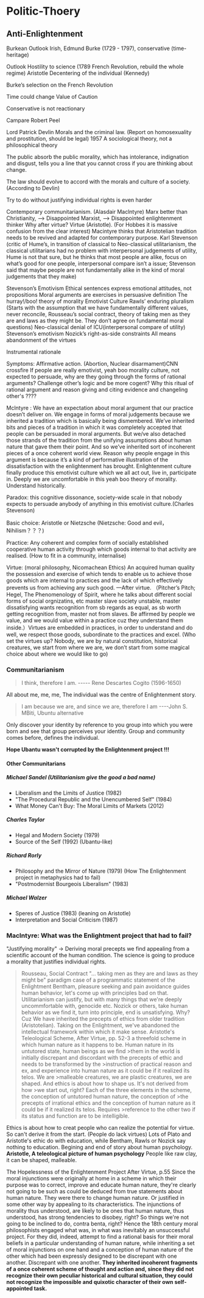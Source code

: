 # Politic-Thoery

## Anti-Enlightenment

Burkean Outlook
Irish, Edmund  Burke (1729 - 1797), conservative (time-heritage)

Outlook
Hostility to science (1789 French Revolution, rebuild the whole regime) Aristotle
Decentering of the individual (Kennedy)

Burke’s selection on the French Revolution

Time could change
Value of Caution

Conservative is not reactionary

Campare Robert Peel

Lord Patrick Devlin
Morals and the criminal law.   (Report on homosexuality and prostitution, should be legal) 1957
A sociological theory, not a philosophical theory

The public absorb the public morality, which has intolerance, indignation and disgust, tells you a line that you cannot cross if you are thinking about change.

The law should evolve to accord with the morals and culture of a society. (According to Devlin)

Try to do without justifying individual rights is even harder

Contemporary communitarianism. (Alasdair Maclntyre)
Marx better than Christianity, —> Disappointed Marxist, —> Disappointed enlightenment thinker 
Why after virtue?
Virtue (Aristotle).  (For Hobbes it is massive confusion from the clear interest)
Macintyre thinks that Aristotelian tradition needs to be revived and adapted for contemporary purpose.
Karl Stevenson (critic of Hume’s, in transition of classical to Neo-classical utilitarianism, the classical utilitarians had no problem with interpersonal judgements of utility, Hume is not that sure, but he thinks that most people are alike, focus on what’s good for one people, interpersonal compare isn’t a issue; Stevenson said that maybe people are not fundamentally alike in the kind of moral judgements that they make) 

Stevenson’s Emotivism 
Ethical sentences express emotional attitudes, not propositions
Moral arguments are exercises in persuasive definition
The hurray!/boo! theory of morality 
Emotivist Culture
Rawls’ enduring pluralism (Starts with the assumption that we have fundamentally different values, never reconcile, Rousseau’s social contract, theory of taking men as they are and laws as they might be. They don’t agree on fundamental moral questions) 
Neo-classical denial of ICU(interpersonal compare of utility)
Stevenson’s emotivism
Nozick’s right-as-side constraints
All means abandonment of the virtues

Instrumental rationale

Symptoms: Affirmative action.  (Abortion, Nuclear disarmament)CNN crossfire
If people are really emotivist, yeah boo morality culture, not expected to persuade, why are they going through the forms of rational arguments? Challenge  other’s logic and be more cogent? Why this ritual of rational argument and reason giving and citing evidence and changeling other's ????

Mclntyre : We have an expectation about moral argument that our practice doesn’t deliver on. We engage in forms of moral judgements because we inherited a tradition which is basically being dismembered. We’ve inherited bits and pieces of a tradition in which it was completely accepted that people can be persuaded in moral arguments. But we/ve also detached those strands of the tradition from the unifying assumptions about human nature that gave them their point. And so we’ve inherited sort of incoherent pieces of a once coherent world view. Reason why people engage in this argument is because it’s a kind of performative illustration of the dissatisfaction with the enlightenment has brought. Enlightenment culture finally produce this emotivist culture which we all act out, live in, participate in.  Deeply we are uncomfortable  in this yeah boo theory of morality. Understand historically.

Paradox: this cognitive dissonance, society-wide scale in that nobody expects to persuade anybody of anything in this emotivist culture.(Charles Stevenson)

Basic choice: Aristotle or Nietzsche
(Nietzsche: Good and evil， Nihilism？？？)

Practice: Any coherent and complex form of socially established cooperative human activity through which goods internal to that activity are realised. (How to fit in a community, internalise)

Virtue: (moral philosophy, Nicomachean Ethics) An acquired human quality the possession and exercise of which tends to enable us to achieve those goods which are internal to practices and the lack of which effectively prevents us from achieving any such good. —After virtue. （Pitcher’s Pitch; Hegel, The Phenomenology of Spirit, where he talks about different social forms of social orgnizatins, etc master slave society unstable, master dissatisfying wants recognition from sb regards as equal, as sb worth getting recognition from, master not from slaves. Be affirmed by people we value, and we would value within a practice cuz they understand them inside.）Virtues are embedded in practices, in order to understand and do well, we respect those goods, subordinate to the practices and excel. (Who set the virtues up? Nobody, we are by natural constitution, historical creatures, we start from where we are, we don’t start from some magical choice about where we would like to go)

### Communitarianism

> I think, therefore I am.                     -----  Rene Descartes Cogito (1596-1650)

All about me, me, me, The individual was the centre of Enlightenment story.

> I am because we are, and since we are, therefore I am      ----John S. MBiti, Ubuntu alternative  

Only discover your identity by reference to you group into which you were born and see that group perceives your identity. Group and community comes before, defines the individual.

**Hope Ubantu wasn't corrupted by the Enlightenment project !!!**

#### Other Communitarians
##### Michael Sandel (Utilitarianism give the good a bad name)
- Liberalism and the Limits of Justice (1982)
- "The Procedural Republic and the Unencumbered Self" (1984)
- What Money Can't Buy: The Moral Limits of Markets (2012)

##### Charles Taylor
- Hegal and Modern Society (1979)
- Source of the Self (1992)  (Ubantu-like)

##### Richard Rorly
- Philosophy and the Mirror of Nature (1979)  (How The Enlightenment project in metaphysics had to fail)
- "Postmodernist Bourgeois Liberalism" (1983)

##### Michael Walzer   
- Speres of Justice (1983)   (leaning on Aristotle)
- Interpretation and Social Criticism (1987)

### Maclntyre: What was the Enlightment project that had to fail?
"Justifying morality"  -> Deriving moral precepts we find appealing from a scientific account of the human condition. The science is going to produce a morality that justifies individual rights.
> Rousseau, Social Contract
> "... taking men as they are and laws as they might be"
paradigm case of a programmatic statement of the Enlightment
>Bentham, pleasure seeking and pain avoidance guides human behavior, let's come up with principles bad on that.
Utilitarianism can justify, but with many things that we're deeply uncommfortable with, genocide etc. Nozick or others, take human behavior as we find it, turn into principle, end is unsatisfying. Why? Cuz We have inherited the precepts of ethics from older tradition (Aristotelian). Taking on the Enlightment, we've abandoned the intellectual framework within which it make sense.
> Aristotle's Teleological Scheme, After Virtue, pp. 52-3
> a threefold scheme in which human nature as it happens to be. Human nature in its untutored state, human beings as we find >them in the world is initially discrepant and discordant with the precepts of ethic and needs to be transformed by the >instruction of practical reason and ex, and experience into human nature as it could be if it realized its telos. We are >malleable creatures, we are plastic creatures, we are shaped. And ethics is about how to shape us. It's not derived from how >we start out, right? Each of the three elements in the scheme, the conception of untutored human nature, the conception of >the precepts of irrational ethics and the conception of human nature as it could be if it realized its telos. Requires >reference to the other two if its status and function are to be intelligible.

Ethics is about how to creat people who can realize the potential for virtue. So can't derive it from the start. (People do lack virtues) Lots of Plato and Aristotle's ethic do with education, while Bentham, Rawls or Nozick say nothing to education. Begining and end of story about human psychology. **Aristotle, A teleological picture of human psychology** People like raw clay, it can be shaped, malleable.  

The Hopelessness of the Enlightenment Project  After Virtue, p.55
Since the moral injunctions were originally at home in a scheme in which their purpose was to correct, improve and educate human nature, they're clearly not going to be such as could be deduced from true statements about human nature. They were there to change human nature. Or justified in some other way by appealing to its characteristics. The injunctions of morality thus understood, are likely to be ones that human nature, thus understood, has strong tendencies to disobey, right? So things we're not going to be inclined to do, contra benta, right? Hence the 18th century moral philosophists engaged what was, in what was inevitably an unsuccessful project. For they did, indeed, attempt to find a rational basis for their moral beliefs in a particular understanding of human nature, while inheriting a set of moral injunctions on one hand and a conception of human nature of the other which had been expressly designed to be discrepant with one another. Discrepant with one another. **They inherited incoherent fragments of a once coherent scheme of thought and action and, since they did not recognize their own peculiar historical and cultural situation, they could not recognize the impossible and quixotic character of their own self-appointed task.**

